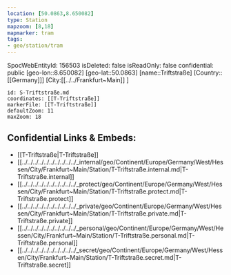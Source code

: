 ```yaml
---
location: [50.0863,8.650082]
type: Station 
mapzoom: [8,18] 
mapmarker: tram 
tags:
- geo/station/tram
---
```

SpocWebEntityId: 156503
isDeleted: false
isReadOnly: false
confidential: public
[geo-lon::8.650082]
[geo-lat::50.0863]
[name::Triftstraße]
[Country::[[Germany]]]
[City:[[../../Frankfurt~Main]] ]


```leaflet
id: S-Triftstraße.md
coordinates: [[T-Triftstraße]]
markerFile: [[T-Triftstraße]]
defaultZoom: 11 
maxZoom: 18
```


## Confidential Links & Embeds: 
- [[T-Triftstraße|T-Triftstraße]] 
- [[../../../../../../../../../../_internal/geo/Continent/Europe/Germany/West/Hessen/City/Frankfurt~Main/Station/T-Triftstraße.internal.md|T-Triftstraße.internal]] 
- [[../../../../../../../../../../_protect/geo/Continent/Europe/Germany/West/Hessen/City/Frankfurt~Main/Station/T-Triftstraße.protect.md|T-Triftstraße.protect]] 
- [[../../../../../../../../../../_private/geo/Continent/Europe/Germany/West/Hessen/City/Frankfurt~Main/Station/T-Triftstraße.private.md|T-Triftstraße.private]] 
- [[../../../../../../../../../../_personal/geo/Continent/Europe/Germany/West/Hessen/City/Frankfurt~Main/Station/T-Triftstraße.personal.md|T-Triftstraße.personal]] 
- [[../../../../../../../../../../_secret/geo/Continent/Europe/Germany/West/Hessen/City/Frankfurt~Main/Station/T-Triftstraße.secret.md|T-Triftstraße.secret]] 
